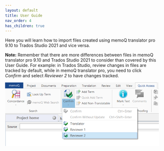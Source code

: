 ```yaml
---
layout: default
title: User Guide
nav_order: 4
has_children: true
---
```


Here you will learn how to import files created using memoQ translator pro 9.10 to Trados Studio 2021 and vice versa.

**Note:** Remember that there are more differences between files in memoQ translator pro 9.10 and Trados Studio 2021 to consider than covered by this User Guide. For example: in Trados Studio, review changes in files are tracked by default, while in memoQ translator pro, you need to click *Confirm* and select *Reviewer 2* to have changes tracked.

![](./../../assets/images/Picture55.png)
